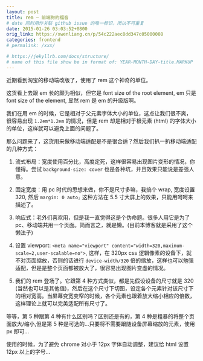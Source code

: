 ```yaml
---
layout: post
title: rem — 前端狗的福音
# date 同时用作关联 github issue 的唯一标识，所以不可重复
date: 2015-01-26 03:03:52+0800
orig_link: https://xwenliang.cn/p/54c222aec8dd347c05000008
categories: frontend
# permalink: /xxx/

# https://jekyllrb.com/docs/structure/
# name of this file show be in format of: YEAR-MONTH-DAY-title.MARKUP
---
```



近期看到淘宝的移动端改版了，使用了 rem 这个神奇的单位。  

这货看上去跟 em 长的颇为相似，但它是 font size of the root element, em 只是 font size of the element, 显然 rem 是 em 的升级版啊。  

我们在用 em 的时候，它是相对于父元素字体大小的单位，这点让我们很不爽，很容易出现 `1.2em*1.2em` 的情况，但是 rem 却是相对于根元素 (html) 的字体大小的单位，这样就可以避免上面的问题了。  

那么问题来了，这货用来做移动端适配是不是很合适？然后我们扒一扒移动端适配的几种方式：  

1. 流式布局：宽度使用百分比，高度定死，这样很容易出现图片变形的情况，你懂得。尝试 `background-size: cover` 也是各种坑，并且效果只能说是差强人意。  

2. 固定宽度：用 pc 时代的思想来做，你不是尺寸多嘛，我搞个 wrap, 宽度设置 320, 然后 `margin: 0 auto;` 这种方法在 5.5 寸大屏上的效果，只能用呵呵来描述了。  

3. 响应式：老外们喜欢用，但是我一直觉得这是个伪命题。很多人用它是为了 pc、移动端共用一个页面。简而言之，就是懒。(目前本博客就是采用了这个懒法子)  

4. 设置 viewport: `<meta name="viewport" content="width=320,maximum-scale=2,user-scalable=no">`, 这样，在 320px css 逻辑像素的设备下，就不对页面缩放，否则的话进行 `device-width/320` 倍的缩放，这样也可以勉强适配，但是是整个页面都被放大了，很容易出现图片变虚的情况。  

5. 我们的 rem 登场了。它跟第 4 种方式类似，都是先假设设备的尺寸就是 320 (当然也可以是其他值)，然后在这个尺寸下切图，设定各个元素针对该尺寸下的相对宽高。当屏幕变宽变窄的时候，各个元素也跟着放大缩小相应的倍数，这样理论上就可以完美适配所有尺寸了。  

等等，第 5 种跟第 4 种有什么区别吗？区别还是有的，第 4 种是粗暴的将整个页面放大/缩小,但是第 5 种是可选的...只要将不需要跟随设备屏幕缩放的元素，使用 px 即可...  

使用的时候，为了避免 chrome 对小于 12px 字体自动调整，建议给 html 设置 12px 以上的字号...  

